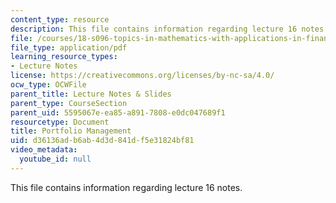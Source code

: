 ```yaml
---
content_type: resource
description: This file contains information regarding lecture 16 notes.
file: /courses/18-s096-topics-in-mathematics-with-applications-in-finance-fall-2013/d36136adb6ab4d3d841df5e31824bf81_MIT18_S096F13_lecnote16.pdf
file_type: application/pdf
learning_resource_types:
- Lecture Notes
license: https://creativecommons.org/licenses/by-nc-sa/4.0/
ocw_type: OCWFile
parent_title: Lecture Notes & Slides
parent_type: CourseSection
parent_uid: 5595067e-ea85-a891-7808-e0dc047689f1
resourcetype: Document
title: Portfolio Management
uid: d36136ad-b6ab-4d3d-841d-f5e31824bf81
video_metadata:
  youtube_id: null
---
```

This file contains information regarding lecture 16 notes.